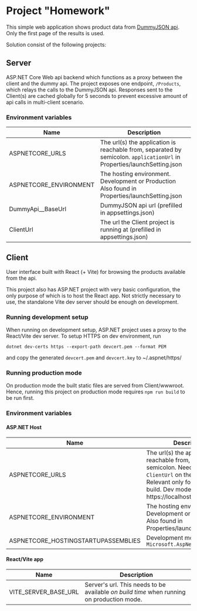 # Project "Homework"

This simple web application shows product data from  [DummyJSON api](https://dummyjson.com/docs/products).
Only the first page of the results is used.

Solution consist of the following projects:

## Server

ASP.NET Core Web api backend which functions as a proxy between the client and the dummy api.
The project exposes one endpoint, `/Products`, which relays the calls to the DummyJSON api.
Responses sent to the Client(s) are cached globally for 5 seconds to prevent excessive amount of api calls in multi-client scenario.

### Environment variables

| Name                   | Description                                                                                                             | 
|------------------------|-------------------------------------------------------------------------------------------------------------------------|
| ASPNETCORE_URLS        | The url(s) the application is reachable from, separated by semicolon. `applicationUrl` in Properties/launchSetting.json | 
| ASPNETCORE_ENVIRONMENT | The hosting environment. Development or Production<br/> Also found in Properties/launchSetting.json                          | 
| DummyApi__BaseUrl      | DummyJSON api url (prefilled in appsettings.json)                                                                       | 
| ClientUrl | The url the Client project is running at (prefilled in appsettings.json)                                                | 

## Client

User interface built with React (+ Vite) for browsing the products available from the api.

This project also has ASP.NET project with very basic configuration, the only purpose of which is to host the React app. Not strictly necessary to use, the standalone Vite dev server should be enough on development.

### Running development setup

When running on development setup, ASP.NET project uses a proxy to the React/Vite dev server.
To setup HTTPS on dev environment, run 

`dotnet dev-certs https --export-path devcert.pem --format PEM`

and copy the generated `devcert.pem` and `devcert.key` to ~/.aspnet/https/

### Running production mode

On production mode the built static files are served from Client/wwwroot. 
Hence, running this project on production mode requires `npm run build` to be run first. 


### Environment variables

#### ASP.NET Host

| Name                   | Description                                                                                                                                                                                      | 
|------------------------|--------------------------------------------------------------------------------------------------------------------------------------------------------------------------------------------------|
| ASPNETCORE_URLS        | The url(s) the application is reachable from, separated by semicolon. Needs to match `ClientUrl` on the Server. <br/>Relevant only for production build. Dev mode runs at https://localhost:5002 | 
| ASPNETCORE_ENVIRONMENT | The hosting environment. Development or Production.<br/> Also found in Properties/launchSetting.json                                                                                                  | 
| ASPNETCORE_HOSTINGSTARTUPASSEMBLIES      | Development mode only, value: `Microsoft.AspNetCore.SpaProxy`                                                                                                                                    | 

#### React/Vite app

| Name                   | Description                                                                                    | 
|------------------------|------------------------------------------------------------------------------------------------|
| VITE_SERVER_BASE_URL        | Server's url. This needs to be available <i>on build time</i> when running on production mode. | 


